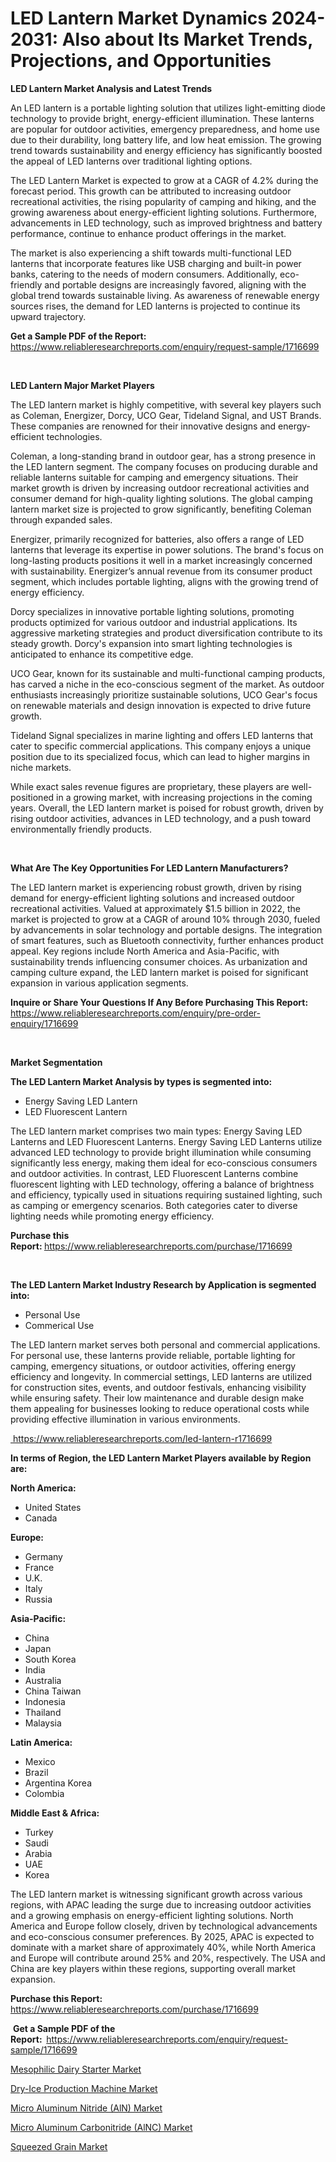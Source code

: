 <p><h1>LED Lantern Market Dynamics 2024-2031: Also about Its Market Trends, Projections, and Opportunities</h1></p><p><strong>LED Lantern Market Analysis and Latest Trends</strong></p>
<p><p>An LED lantern is a portable lighting solution that utilizes light-emitting diode technology to provide bright, energy-efficient illumination. These lanterns are popular for outdoor activities, emergency preparedness, and home use due to their durability, long battery life, and low heat emission. The growing trend towards sustainability and energy efficiency has significantly boosted the appeal of LED lanterns over traditional lighting options.</p><p>The LED Lantern Market is expected to grow at a CAGR of 4.2% during the forecast period. This growth can be attributed to increasing outdoor recreational activities, the rising popularity of camping and hiking, and the growing awareness about energy-efficient lighting solutions. Furthermore, advancements in LED technology, such as improved brightness and battery performance, continue to enhance product offerings in the market. </p><p>The market is also experiencing a shift towards multi-functional LED lanterns that incorporate features like USB charging and built-in power banks, catering to the needs of modern consumers. Additionally, eco-friendly and portable designs are increasingly favored, aligning with the global trend towards sustainable living. As awareness of renewable energy sources rises, the demand for LED lanterns is projected to continue its upward trajectory.</p></p>
<p><strong>Get a Sample PDF of the Report:&nbsp;</strong> <a href="https://www.reliableresearchreports.com/enquiry/request-sample/1716699?utm_campaign=7&utm_medium=2&utm_source=Github&utm_content=ia&utm_term=10102024&utm_id=led-lantern">https://www.reliableresearchreports.com/enquiry/request-sample/1716699</a></p>
<p>&nbsp;</p>
<p><strong>LED Lantern Major Market Players</strong></p>
<p><p>The LED lantern market is highly competitive, with several key players such as Coleman, Energizer, Dorcy, UCO Gear, Tideland Signal, and UST Brands. These companies are renowned for their innovative designs and energy-efficient technologies.</p><p>Coleman, a long-standing brand in outdoor gear, has a strong presence in the LED lantern segment. The company focuses on producing durable and reliable lanterns suitable for camping and emergency situations. Their market growth is driven by increasing outdoor recreational activities and consumer demand for high-quality lighting solutions. The global camping lantern market size is projected to grow significantly, benefiting Coleman through expanded sales.</p><p>Energizer, primarily recognized for batteries, also offers a range of LED lanterns that leverage its expertise in power solutions. The brand's focus on long-lasting products positions it well in a market increasingly concerned with sustainability. Energizer’s annual revenue from its consumer product segment, which includes portable lighting, aligns with the growing trend of energy efficiency.</p><p>Dorcy specializes in innovative portable lighting solutions, promoting products optimized for various outdoor and industrial applications. Its aggressive marketing strategies and product diversification contribute to its steady growth. Dorcy's expansion into smart lighting technologies is anticipated to enhance its competitive edge.</p><p>UCO Gear, known for its sustainable and multi-functional camping products, has carved a niche in the eco-conscious segment of the market. As outdoor enthusiasts increasingly prioritize sustainable solutions, UCO Gear's focus on renewable materials and design innovation is expected to drive future growth.</p><p>Tideland Signal specializes in marine lighting and offers LED lanterns that cater to specific commercial applications. This company enjoys a unique position due to its specialized focus, which can lead to higher margins in niche markets.</p><p>While exact sales revenue figures are proprietary, these players are well-positioned in a growing market, with increasing projections in the coming years. Overall, the LED lantern market is poised for robust growth, driven by rising outdoor activities, advances in LED technology, and a push toward environmentally friendly products.</p></p>
<p>&nbsp;</p>
<p><strong>What Are The Key Opportunities For LED Lantern Manufacturers?</strong></p>
<p><p>The LED lantern market is experiencing robust growth, driven by rising demand for energy-efficient lighting solutions and increased outdoor recreational activities. Valued at approximately $1.5 billion in 2022, the market is projected to grow at a CAGR of around 10% through 2030, fueled by advancements in solar technology and portable designs. The integration of smart features, such as Bluetooth connectivity, further enhances product appeal. Key regions include North America and Asia-Pacific, with sustainability trends influencing consumer choices. As urbanization and camping culture expand, the LED lantern market is poised for significant expansion in various application segments.</p></p>
<p><strong>Inquire or Share Your Questions If Any Before Purchasing This Report:</strong> <a href="https://www.reliableresearchreports.com/enquiry/pre-order-enquiry/1716699?utm_campaign=7&utm_medium=2&utm_source=Github&utm_content=ia&utm_term=10102024&utm_id=led-lantern">https://www.reliableresearchreports.com/enquiry/pre-order-enquiry/1716699</a></p>
<p>&nbsp;</p>
<p><strong>Market Segmentation</strong></p>
<p><strong>The LED Lantern Market Analysis by types is segmented into:</strong></p>
<p><ul><li>Energy Saving LED Lantern</li><li>LED Fluorescent Lantern</li></ul></p>
<p><p>The LED lantern market comprises two main types: Energy Saving LED Lanterns and LED Fluorescent Lanterns. Energy Saving LED Lanterns utilize advanced LED technology to provide bright illumination while consuming significantly less energy, making them ideal for eco-conscious consumers and outdoor activities. In contrast, LED Fluorescent Lanterns combine fluorescent lighting with LED technology, offering a balance of brightness and efficiency, typically used in situations requiring sustained lighting, such as camping or emergency scenarios. Both categories cater to diverse lighting needs while promoting energy efficiency.</p></p>
<p><strong>Purchase this Report:&nbsp;</strong><a href="https://www.reliableresearchreports.com/purchase/1716699?utm_campaign=7&utm_medium=2&utm_source=Github&utm_content=ia&utm_term=10102024&utm_id=led-lantern">https://www.reliableresearchreports.com/purchase/1716699</a></p>
<p>&nbsp;</p>
<p><strong>The LED Lantern Market Industry Research by Application is segmented into:</strong></p>
<p><ul><li>Personal Use</li><li>Commerical Use</li></ul></p>
<p><p>The LED lantern market serves both personal and commercial applications. For personal use, these lanterns provide reliable, portable lighting for camping, emergency situations, or outdoor activities, offering energy efficiency and longevity. In commercial settings, LED lanterns are utilized for construction sites, events, and outdoor festivals, enhancing visibility while ensuring safety. Their low maintenance and durable design make them appealing for businesses looking to reduce operational costs while providing effective illumination in various environments.</p></p>
<p><a href="https://www.reliableresearchreports.com/led-lantern-r1716699?utm_campaign=7&utm_medium=2&utm_source=Github&utm_content=ia&utm_term=10102024&utm_id=led-lantern">&nbsp;https://www.reliableresearchreports.com/led-lantern-r1716699</a></p>
<p><strong>In terms of Region, the LED Lantern Market Players available by Region are:</strong></p>
<p>
    <p> <strong> North America: </strong>
        <ul>
            <li>United States</li>
            <li>Canada</li>
        </ul>
        </p> 
    <p> <strong> Europe: </strong>
        <ul>
            <li>Germany</li>
            <li>France</li>
            <li>U.K.</li>
            <li>Italy</li>
            <li>Russia</li>
        </ul>
        </p> 
    <p> <strong> Asia-Pacific: </strong>
        <ul>
            <li>China</li>
            <li>Japan</li>
            <li>South Korea</li>
            <li>India</li>
            <li>Australia</li>
            <li>China Taiwan</li>
            <li>Indonesia</li>
            <li>Thailand</li>
            <li>Malaysia</li>
        </ul>
        </p> 
    <p> <strong> Latin America: </strong>
        <ul>
            <li>Mexico</li>
            <li>Brazil</li>
            <li>Argentina Korea</li>
            <li>Colombia</li>
        </ul>
        </p> 
    <p> <strong> Middle East & Africa: </strong>
        <ul>
            <li>Turkey</li>
            <li>Saudi</li>
            <li>Arabia</li>
            <li>UAE</li>
            <li>Korea</li>
        </ul>
    </p>
    </p>
<p><p>The LED lantern market is witnessing significant growth across various regions, with APAC leading the surge due to increasing outdoor activities and a growing emphasis on energy-efficient lighting solutions. North America and Europe follow closely, driven by technological advancements and eco-conscious consumer preferences. By 2025, APAC is expected to dominate with a market share of approximately 40%, while North America and Europe will contribute around 25% and 20%, respectively. The USA and China are key players within these regions, supporting overall market expansion.</p></p>
<p><strong>Purchase this Report: </strong><a href="https://www.reliableresearchreports.com/purchase/1716699?utm_campaign=7&utm_medium=2&utm_source=Github&utm_content=ia&utm_term=10102024&utm_id=led-lantern">https://www.reliableresearchreports.com/purchase/1716699</a></p>
<p>&nbsp;<strong>Get a Sample PDF of the Report:&nbsp;&nbsp;</strong><a href="https://www.reliableresearchreports.com/enquiry/request-sample/1716699?utm_campaign=7&utm_medium=2&utm_source=Github&utm_content=ia&utm_term=10102024&utm_id=led-lantern">https://www.reliableresearchreports.com/enquiry/request-sample/1716699</a></p>
<p><strong></strong></p>
<p><p><a href="https://issuu.com/reportprime-2/docs/mesophilic-dairy-starter-market-siz_4c7f2764661fe3?utm_campaign=7&utm_medium=2&utm_source=Github&utm_content=ia&utm_term=10102024&utm_id=led-lantern">Mesophilic Dairy Starter Market</a></p><p><a href="https://github.com/MarilynDouglas476/Market-Research-Report-List-1/blob/main/dry-ice-production-machine-market.md?utm_campaign=7&utm_medium=2&utm_source=Github&utm_content=ia&utm_term=10102024&utm_id=led-lantern">Dry-Ice Production Machine Market</a></p><p><a href="https://www.linkedin.com/pulse/micro-aluminum-nitride-aln-market-global-regional-analysis-9reze?utm_campaign=7&utm_medium=2&utm_source=Github&utm_content=ia&utm_term=10102024&utm_id=led-lantern">Micro Aluminum Nitride (AlN) Market</a></p><p><a href="https://www.linkedin.com/pulse/micro-aluminum-carbonitride-alnc-market-investigation-industry-2ru1e?utm_campaign=7&utm_medium=2&utm_source=Github&utm_content=ia&utm_term=10102024&utm_id=led-lantern">Micro Aluminum Carbonitride (AlNC) Market</a></p><p><a href="https://issuu.com/reportprime-2/docs/squeezed-grain-market-size-2030.ppt_18d604f288e241?utm_campaign=7&utm_medium=2&utm_source=Github&utm_content=ia&utm_term=10102024&utm_id=led-lantern">Squeezed Grain Market</a></p></p>